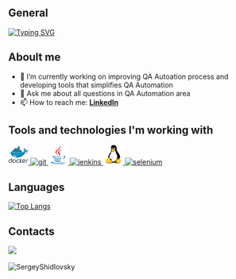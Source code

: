<h2 align="left">General</h2>
<a href="https://git.io/typing-svg"><img src="https://readme-typing-svg.herokuapp.com?font=Arial&size=32&pause=1000&color=0e75b6&background=2586FF00&width=1200&lines=Hi+there+👋,+I'+m+Sergey+-+QA+Automation+Tech+Lead+from+Ukraine" alt="Typing SVG" /></a>

<h2 align="left">Aboult me</h3>

- 🔭 I’m currently working on improving QA Autoation process and developing tools that simplifies QA Automation
- 💬 Ask me about all questions in QA Automation area
- 📫 How to reach me: **[LinkedIn](https://ua.linkedin.com/in/shidlovskys)**

<h2 align="left">Tools and technologies I'm working with </h3>

  <p align="left"> 
 
  <a href="https://www.docker.com/" target="_blank" rel="noreferrer"> <img src="https://raw.githubusercontent.com/devicons/devicon/master/icons/docker/docker-original-wordmark.svg" alt="docker" width="40" height="40"/> </a> 
  <a href="https://git-scm.com/" target="_blank" rel="noreferrer"> <img src="https://www.vectorlogo.zone/logos/git-scm/git-scm-icon.svg" alt="git" width="40" height="40"/> </a> 
  <a href="https://www.java.com" target="_blank" rel="noreferrer"> <img src="https://raw.githubusercontent.com/devicons/devicon/master/icons/java/java-original.svg" alt="java" width="40" height="40"/> </a> 
  <a href="https://www.jenkins.io" target="_blank" rel="noreferrer"> <img src="https://www.vectorlogo.zone/logos/jenkins/jenkins-icon.svg" alt="jenkins" width="40" height="40"/> </a>
  <a href="https://www.linux.org/" target="_blank" rel="noreferrer"> <img src="https://raw.githubusercontent.com/devicons/devicon/master/icons/linux/linux-original.svg" alt="linux" width="40" height="40"/> </a>
  <a href="https://www.selenium.dev" target="_blank" rel="noreferrer"> <img src="https://raw.githubusercontent.com/detain/svg-logos/780f25886640cef088af994181646db2f6b1a3f8/svg/selenium-logo.svg" alt="selenium" width="40" height="40"/> </a>
</p>

<h2 align="left">Languages</h3>

[![Top Langs](https://github-readme-stats.vercel.app/api/top-langs/?username=SergeyShidlovsky&layout=compact)](https://github.com/SergeyShidlovsky/github-readme-stats)


<h2 align="left">Contacts</h3>
<p align="left"> 
<a href="https://ua.linkedin.com/in/shidlovskys">
  <img height="30" src="https://user-images.githubusercontent.com/46517096/166973395-19676cd8-f8ec-4abf-83ff-da8243505b82.png"/>
</a>
<p align="left"> <img src="https://komarev.com/ghpvc/?username=SergeyShidlovsky&label=Profile%20views&color=0e75b6&style=flat-square" alt="SergeyShidlovsky" /> </p>
